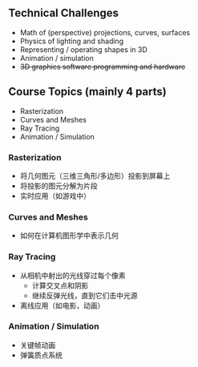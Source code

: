 ## Technical Challenges

- Math of (perspective) projections, curves, surfaces
- Physics of lighting and shading
- Representing / operating shapes in 3D
- Animation / simulation
- ~~3D graphics software programming and hardware~~

## Course Topics (mainly 4 parts)

- Rasterization
- Curves and Meshes
- Ray Tracing
- Animation / Simulation

### Rasterization

- 将几何图元（三维三角形/多边形）投影到屏幕上
- 将投影的图元分解为片段
- 实时应用（如游戏中）

### Curves and Meshes

- 如何在计算机图形学中表示几何

### Ray Tracing

- 从相机中射出的光线穿过每个像素
  - 计算交叉点和阴影
  - 继续反弹光线，直到它们击中光源
- 离线应用（如电影，动画）

### Animation / Simulation

- 关键帧动画
- 弹簧质点系统